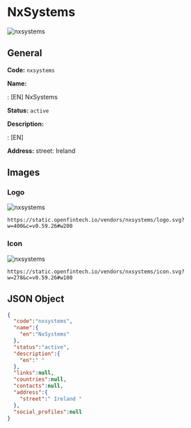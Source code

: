 
# NxSystems 
![nxsystems](https://static.openfintech.io/vendors/nxsystems/logo.svg?w=400&c=v0.59.26#w200)  

## General 
 
**Code:** `nxsystems` 
 
**Name:** 
 
:	[EN] NxSystems 
 
**Status:** `active` 
 
**Description:** 
 
: [EN]   
 
**Address:** 
street:  Ireland  

## Images 

### Logo 
 
![nxsystems](https://static.openfintech.io/vendors/nxsystems/logo.svg?w=400&c=v0.59.26#w200)  

```
https://static.openfintech.io/vendors/nxsystems/logo.svg?w=400&c=v0.59.26#w200
```  

### Icon 
 
![nxsystems](https://static.openfintech.io/vendors/nxsystems/icon.svg?w=278&c=v0.59.26#w100)  

```
https://static.openfintech.io/vendors/nxsystems/icon.svg?w=278&c=v0.59.26#w100
```  

## JSON Object 

```json
{
  "code":"nxsystems",
  "name":{
    "en":"NxSystems"
  },
  "status":"active",
  "description":{
    "en":" "
  },
  "links":null,
  "countries":null,
  "contacts":null,
  "address":{
    "street":" Ireland "
  },
  "social_profiles":null
}
```  
